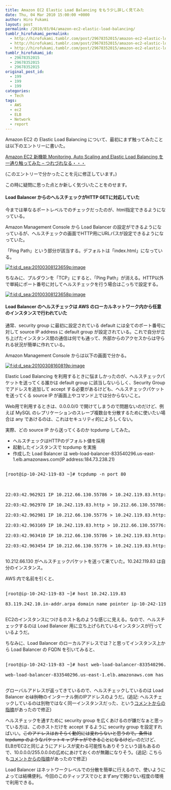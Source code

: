 ```yaml
---
title: Amazon EC2 Elastic Load Balancing をもう少し詳しく見てみた
date: Thu, 04 Mar 2010 15:00:00 +0000
author: Hiro Fukami
layout: post
permalink: /2010/03/04/amazon-ec2-elastic-load-balancing/
tumblr_hirofukami_permalink:
  - http://hirofukami.tumblr.com/post/29678352015/amazon-ec2-elastic-load-balancing
  - http://hirofukami.tumblr.com/post/29678352015/amazon-ec2-elastic-load-balancing
  - http://hirofukami.tumblr.com/post/29678352015/amazon-ec2-elastic-load-balancing
tumblr_hirofukami_id:
  - 29678352015
  - 29678352015
  - 29678352015
original_post_id:
  - 199
  - 199
  - 199
categories:
  - Tech
tags:
  - AWS
  - ec2
  - ELB
  - Network
  - report
---
```

<div class="section">
  <p>
    Amazon EC2 の Elastic Load Balancing について、最初にまず触ってみたことは以下のエントリーに書いた。
  </p>
  
  <p>
    <a href="http://d.hatena.ne.jp/d_sea/20090525/p1" target="_blank"> Amazon EC2 新機能 Monitoring, Auto Scaling and Elastic Load Balancing を一通り触ってみた &#8211; つれづれなる・・・</a><a href="http://b.hatena.ne.jp/entry/http://d.hatena.ne.jp/d_sea/20090525/p1" class="http-bookmark" target="_blank"><img src="http://b.hatena.ne.jp/entry/image/http://d.hatena.ne.jp/d_sea/20090525/p1" alt="" class="http-bookmark" /></a>
  </p>
  
  <p>
    (このエントリーで分かったことを元に修正しています。)
  </p>
  
  <p>
    この時に疑問に思った点とか新しく気づいたことをのせます。
  </p>
  
  <h4>
    Load Balancer からのヘルスチェックがHTTP GETに対応していた
  </h4>
  
  <p>
    今までは単なるポートレベルでのチェックだったのが、html指定できるようになっている。
  </p>
  
  <p>
    Amazon Management Console から Load Balancer の設定ができるようになっているが、ヘルスチェックの画面でHTTP用にURLパスが設定できるようになっていた。
  </p>
  
  <p>
    「Ping Path」という部分が該当する。デフォルトは「index.html」になっている。
  </p>
  
  <p>
    <a href="http://f.hatena.ne.jp/d_sea/20100308123659" class="hatena-fotolife" target="_blank"><img src="http://cdn-ak.f.st-hatena.com/images/fotolife/d/d_sea/20100308/20100308123659.png?w=830" alt="f:id:d_sea:20100308123659p:image" title="f:id:d_sea:20100308123659p:image" class="hatena-fotolife" data-recalc-dims="1" /></a>
  </p>
  
  <p>
    ちなみに、プルダウンを「TCP」にすると、「Ping Path」が消える。HTTP以外で単純にポート番号に対してヘルスチェックを行う場合はこっちで設定する。
  </p>
  
  <p>
    <a href="http://f.hatena.ne.jp/d_sea/20100308123658" class="hatena-fotolife" target="_blank"><img src="http://cdn-ak.f.st-hatena.com/images/fotolife/d/d_sea/20100308/20100308123658.png?w=830" alt="f:id:d_sea:20100308123658p:image" title="f:id:d_sea:20100308123658p:image" class="hatena-fotolife" data-recalc-dims="1" /></a>
  </p>
  
  <h4>
    Load Balancer のヘルスチェックは AWS のローカルネットワーク内から任意のインスタンスで行われていた
  </h4>
  
  <p>
    通常、security group に最初に設定されている default には全てのポート番号に対して source IP address に default group が設定されている。これで自分が立ち上げたインスタンス間の通信は何でも通って、外部からのアクセスからは守られる状況が簡単に作れている。
  </p>
  
  <p>
    Amazon Management Console からは以下の画面で分かる。
  </p>
  
  <p>
    <a href="http://f.hatena.ne.jp/d_sea/20100308160819" class="hatena-fotolife" target="_blank"><img src="http://cdn-ak.f.st-hatena.com/images/fotolife/d/d_sea/20100308/20100308160819.png?w=830" alt="f:id:d_sea:20100308160819p:image" title="f:id:d_sea:20100308160819p:image" class="hatena-fotolife" data-recalc-dims="1" /></a>
  </p>
  
  <p>
    Elastic Load Balancing を利用するときに悩ましかったのが、ヘルスチェックパケットを送ってくる誰かは default group に該当しないらしく、Security Group でアドレスを追加して accept する必要があるけども、ヘルスチェックパケットを送ってくる source IP が画面上やコマンド上では分からないこと。
  </p>
  
  <p>
    Web用で利用するときは、0.0.0.0/0 で開けてしまうので問題ないのだけど、例えば MySQL のレプリケーションのスレーブ複数台を分散するために使いたい場合は any であけるのは、これはセキュリティ的によろしくない。
  </p>
  
  <p>
    実際、どの source IP から送ってくるのか tcpdump してみた。
  </p>
  
  <ul>
    <li>
      ヘルスチェックはHTTPのデフォルト値を採用
    </li>
    <li>
      起動したインスタンスで tcpdump を実施
    </li>
    <li>
      作成した Load Balancer は web-load-balancer-833540296.us-east-1.elb.amazonaws.com(IP address:184.73.238.21)
    </li>
  </ul>
  
  <pre>

[root@ip-10-242-119-83 ~]# tcpdump -n port 80



22:03:42.962921 IP 10.212.66.130.55786 &gt; 10.242.119.83.http: S 1970301109:1970301109(0) win 5840 &lt;mss 1460,sackOK,timestamp 1108158 0,nop,wscale 3&gt;

22:03:42.962970 IP 10.242.119.83.http &gt; 10.212.66.130.55786: S 2350734762:2350734762(0) ack 1970301110 win 5792 &lt;mss 1460,sackOK,timestamp 1345800047 1108158,nop,wscale 2&gt;

22:03:42.962981 IP 10.212.66.130.55776 &gt; 10.242.119.83.http: F 1:1(0) ack 1 win 730 &lt;nop,nop,timestamp 1108158 1345793614&gt;

22:03:42.963169 IP 10.242.119.83.http &gt; 10.212.66.130.55776: F 1:1(0) ack 2 win 1448 &lt;nop,nop,timestamp 1345800047 1108158&gt;

22:03:42.963410 IP 10.212.66.130.55786 &gt; 10.242.119.83.http: . ack 1 win 730 &lt;nop,nop,timestamp 1108158 1345800047&gt;

22:03:42.963454 IP 10.212.66.130.55776 &gt; 10.242.119.83.http: . ack 2 win 730 &lt;nop,nop,timestamp 1108158 1345800047&gt;

</pre>
  
  <p>
    10.212.66.130 がヘルスチェックパケットを送って来ていた。10.242.119.83 は自分のインスタンス。
  </p>
  
  <p>
    AWS 内で名前を引くと、
  </p>
  
  <pre>

[root@ip-10-242-119-83 ~]# host 10.242.119.83

83.119.242.10.in-addr.arpa domain name pointer ip-10-242-119-83.ec2.internal.

</pre>
  
  <p>
    EC2のインスタンスにつけるホスト名のような感じに見える。なので、ヘルスチェックするのは Load Balancer 用に立ち上げられているインスタンスが行っているようだ。
  </p>
  
  <p>
    ちなみに、Load Balancer のローカルアドレスでは？と思ってインスタンス上から Load Balancer の FQDN を引いてみると、
  </p>
  
  <pre>

[root@ip-10-242-119-83 ~]# host web-load-balancer-833540296.us-east-1.elb.amazonaws.com

web-load-balancer-833540296.us-east-1.elb.amazonaws.com has address 184.73.238.21

</pre>
  
  <p>
    グローバルアドレスが返ってきているので、ヘルスチェックしているのは Load Balancer <del datetime="2010-10-28T22:42:15+09:00">とは別物</del>のインターナル側のIPアドレスのようだ。(追記: ヘルスチェックしているのは別物ではなく同一インスタンスだった、という<a href="http://d.hatena.ne.jp/d_sea/comment?date=20100305#c112920840" target="_blank">コメントからの指摘</a>があったので修正)
  </p>
  
  <p>
    ヘルスチェックを通すために security group を広くあけるのが嫌だなぁと思っている方は、このホストだけを accept するように security group を設定すればいい。<del datetime="2010-10-28T22:42:15+09:00">このアドレスはおそらく動的には変わらないと思うので。条件は tcpdump のようなパケットキャプチャができることになるけど。</del>のだけど、ELBがEC2と同じようにアドレスが変わる可能性もありそうという話もあるので、10.0.0.0/255.0.0.0の広めにあけておくのが無難になりそう。(追記: こちらも<a href="http://d.hatena.ne.jp/d_sea/comment?date=20100305#c112920840" target="_blank">コメントからの指摘</a>があったので修正)
  </p>
  
  <p>
    Load Balancer はネットワークレベルでの分散を簡単に行えるので、使いようによっては結構便利。今回のこのティップスでひとまずanyで開けない程度の環境で利用できる。
  </p>
</div>